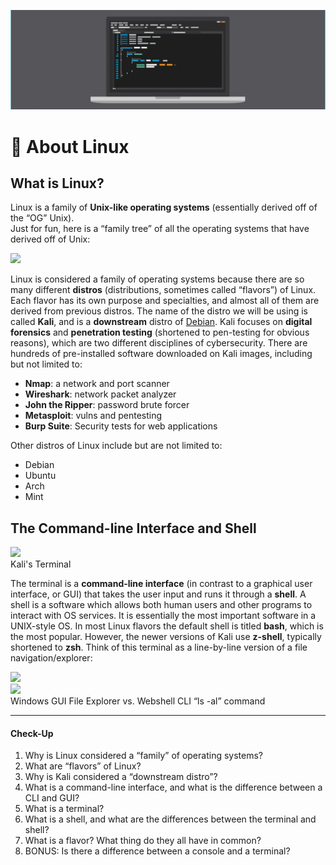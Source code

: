 <p align="center">
  <img src=".gitbook/assets/about-linux-banner.jpg">
</p>


# 🐧 About Linux

## What is Linux?

Linux is a family of **Unix-like operating systems** (essentially derived off of the “OG” Unix).\
Just for fun, here is a “family tree” of all the operating systems that have derived off of Unix:

![](https://user-images.githubusercontent.com/71956291/156902754-000fa3cb-30fb-4acc-9dfc-80529c3986a3.png)

Linux is considered a family of operating systems because there are so many different **distros** (distributions, sometimes called “flavors”) of Linux. Each flavor has its own purpose and specialties, and almost all of them are derived from previous distros. The name of the distro we will be using is called **Kali**, and is a **downstream** distro of [Debian](https://www.debian.org). Kali focuses on **digital forensics** and **penetration testing** (shortened to pen-testing for obvious reasons), which are two different disciplines of cybersecurity. There are hundreds of pre-installed software downloaded on Kali images, including but not limited to:

* **Nmap**: a network and port scanner
* **Wireshark**: network packet analyzer
* **John the Ripper**: password brute forcer
* **Metasploit**: vulns and pentesting
* **Burp Suite**: Security tests for web applications

Other distros of Linux include but are not limited to:

* Debian
* Ubuntu
* Arch
* Mint

## The Command-line Interface and Shell

![](https://user-images.githubusercontent.com/71956291/156902942-f096d650-00f5-4b5f-b498-9215abda85bc.png)\
Kali's Terminal

The terminal is a **command-line interface** (in contrast to a graphical user interface, or GUI) that takes the user input and runs it through a **shell**. A shell is a software which allows both human users and other programs to interact with OS services. It is essentially the most important software in a UNIX-style OS. In most Linux flavors the default shell is titled **bash**, which is the most popular. However, the newer versions of Kali use **z-shell**, typically shortened to **zsh**. Think of this terminal as a line-by-line version of a file navigation/explorer:

![](https://lh5.googleusercontent.com/xx4uaCCBDtU9YpbMoUgjRPcGMiimveeVGDpo9RIAdpXW9tA1f15XELqE9\_NHwm\_S4HcG-\_Yr79gnwUH6EV55Ae9k6volbQ89uPN-6pJyak9eniqTsBRNShu2SytL\_BmTnH2G-A\_N)\
![](https://lh6.googleusercontent.com/9KlYCeYvwWBp3SV2MEbtmHak8nnyVLmF-83qADUttu2Zjyp3TY0rsxWpURngt34OAc\_dFctyag6hnjbNuiVhTzBhDzXnrMNl0MaLgrrbHD0indm1\_Rn56U5QfP3sxLzeODyufpz2)\
Windows GUI File Explorer vs. Webshell CLI “ls -al” command

***

#### Check-Up

1. Why is Linux considered a “family” of operating systems?
2. What are “flavors” of Linux?
3. Why is Kali considered a “downstream distro”?
4. What is a command-line interface, and what is the difference between a CLI and GUI?
5. What is a terminal?
6. What is a shell, and what are the differences between the terminal and shell?
7. What is a flavor? What thing do they all have in common?
8. BONUS: Is there a difference between a console and a terminal?

